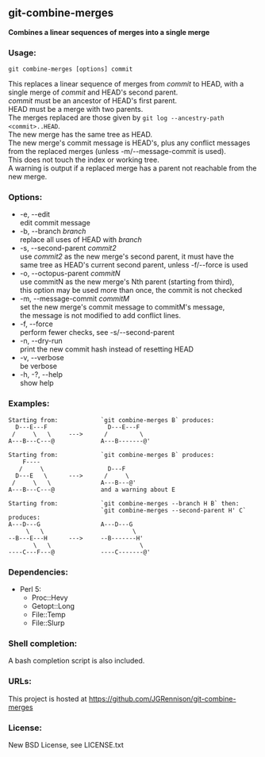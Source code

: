 ## git-combine-merges
**Combines a linear sequences of merges into a single merge**  

### Usage:

    git combine-merges [options] commit

This replaces a linear sequence of merges from *commit* to HEAD,
with a single merge of *commit* and HEAD's second parent.  
*commit* must be an ancestor of HEAD's first parent.  
HEAD must be a merge with two parents.  
The merges replaced are those given by `git log --ancestry-path <commit>..HEAD`.  
The new merge has the same tree as HEAD.  
The new merge's commit message is HEAD's, plus any conflict
messages from the replaced merges (unless -m/--message-commit is used).  
This does not touch the index or working tree.  
A warning is output if a replaced merge has a parent not reachable
from the new merge.

### Options:
* -e, --edit  
  edit commit message
* -b, --branch *branch*  
  replace all uses of HEAD with *branch*
* -s, --second-parent *commit2*  
  use *commit2* as the new merge's second parent, it must have the  
  same tree as HEAD's current second parent, unless -f/--force is used
* -o, --octopus-parent *commitN*  
  use commitN as the new merge's Nth parent (starting from third),  
  this option may be used more than once, the commit is not checked
* -m, --message-commit *commitM*  
  set the new merge's commit message to commitM's message,  
  the message is not modified to add conflict lines.
* -f, --force  
  perform fewer checks, see -s/--second-parent
* -n, --dry-run  
  print the new commit hash instead of resetting HEAD
* -v, --verbose  
  be verbose
* -h, -?, --help  
  show help

### Examples:
```
Starting from:            `git combine-merges B` produces:
  D---E---F                 D---E---F
 /     \   \     --->      /         \
A---B---C---@             A---B-------@'

Starting from:            `git combine-merges B` produces:
    F----
   /     \                  D---F
  D---E   \      --->      /     \
 /     \   \              A---B---@'
A---B---C---@             and a warning about E

Starting from:            `git combine-merges --branch H B` then:
                          `git combine-merges --second-parent H' C` produces:
A---D---G                 A---D---G
     \   \                         \
--B---E---H      --->     --B-------H'
       \   \                         \
----C---F---@             ----C-------@'
```

### Dependencies:
* Perl 5:  
  * Proc::Hevy  
  * Getopt::Long  
  * File::Temp  
  * File::Slurp

### Shell completion:
A bash completion script is also included.

### URLs:
This project is hosted at https://github.com/JGRennison/git-combine-merges

### License:
New BSD License, see LICENSE.txt
